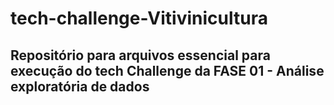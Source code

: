 # tech-challenge-Vitivinicultura 

## Repositório para arquivos essencial para execução do tech Challenge da FASE 01 - Análise exploratória de dados
 
